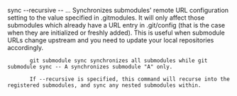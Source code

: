  sync --recursive -- <path>...
           Synchronizes submodules' remote URL configuration setting to the value specified in .gitmodules. It will only affect those submodules which already have a URL entry in .git/config (that is the case when they are initialized
           or freshly added). This is useful when submodule URLs change upstream and you need to update your local repositories accordingly.

           git submodule sync synchronizes all submodules while git submodule sync -- A synchronizes submodule "A" only.

           If --recursive is specified, this command will recurse into the registered submodules, and sync any nested submodules within.